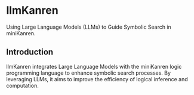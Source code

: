# llmKanren

Using Large Language Models (LLMs) to Guide Symbolic Search in miniKanren.

## Introduction

llmKanren integrates Large Language Models with the miniKanren logic programming language to enhance symbolic search processes. By leveraging LLMs, it aims to improve the efficiency of logical inference and computation.
